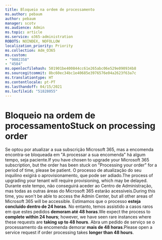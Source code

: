 ```yaml
---
title: Bloqueio na ordem de processamento
ms.author: pebaum
author: pebaum
manager: scotv
ms.audience: Admin
ms.topic: article
ms.service: o365-administration
ROBOTS: NOINDEX, NOFOLLOW
localization_priority: Priority
ms.collection: Adm_O365
ms.custom:
- "9002358"
- "4584"
ms.openlocfilehash: 501901be400844cc61e265abc06e529e090934b8
ms.sourcegitcommit: 8bc60ec34bc1e40685e3976576e04a2623f63a7c
ms.translationtype: HT
ms.contentlocale: pt-PT
ms.lasthandoff: 04/15/2021
ms.locfileid: "51828055"
---
```

# <a name="stuck-on-processing-order"></a><span data-ttu-id="1fd05-102">Bloqueio na ordem de processamento</span><span class="sxs-lookup"><span data-stu-id="1fd05-102">Stuck on processing order</span></span>

<span data-ttu-id="1fd05-103">Se optou por atualizar a sua subscrição Microsoft 365, mas a encomenda encontra-se bloqueada em "A processar a sua encomenda" há algum tempo, seja paciente.</span><span class="sxs-lookup"><span data-stu-id="1fd05-103">If you have chosen to upgrade your Microsoft 365 subscription, but the order has been stuck on "Processing your order" for a period of time, please be patient.</span></span> <span data-ttu-id="1fd05-104">O processo de atualização do seu inquilino exigirá o aprovisionamento, que pode ser adiado.</span><span class="sxs-lookup"><span data-stu-id="1fd05-104">The process of upgrading your tenant will require provisioning, which may be delayed.</span></span> <span data-ttu-id="1fd05-105">Durante este tempo, não conseguirá aceder ao Centro de Administração, mas todas as outras áreas do Microsoft 365 estarão acessíveis.</span><span class="sxs-lookup"><span data-stu-id="1fd05-105">During this time, you won't be able to access the Admin Center, but all other areas of Microsoft 365 will be accessible.</span></span> <span data-ttu-id="1fd05-106">Estimamos que o processo **esteja concluído dentro de 24 horas**. No entanto, temos assistido a casos raros em que estes pedidos **demoram até 48 horas**.</span><span class="sxs-lookup"><span data-stu-id="1fd05-106">We expect the process to **complete within 24 hours**; however, we have seen rare instances where these requests are **taking up to 48 hours**.</span></span> <span data-ttu-id="1fd05-107">Abra um pedido de serviço se o processamento da encomenda demorar **mais de 48 horas**.</span><span class="sxs-lookup"><span data-stu-id="1fd05-107">Please open a service request if order processing takes **longer than 48 hours**.</span></span>
